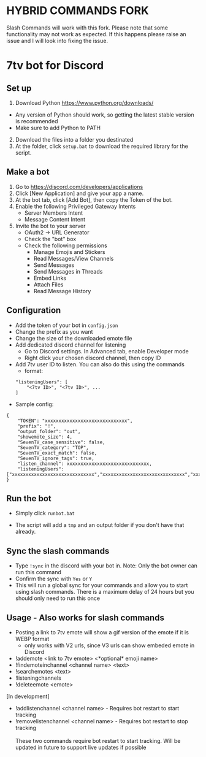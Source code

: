 # **HYBRID COMMANDS FORK**
Slash Commands will work with this fork. Please note that some functionality may not work as expected. If this happens please raise an issue and I will look into fixing the issue.

# 7tv bot for Discord

## Set up
1) Download Python https://www.python.org/downloads/
- Any version of Python should work, so getting the latest stable version is recommended
- Make sure to add Python to PATH
2) Download the files into a folder you destinated
3) At the folder, click `setup.bat` to download the required library for the script. 

## Make a bot
1) Go to https://discord.com/developers/applications
2) Click [New Application] and give your app a name.
3) At the bot tab, click [Add Bot], then copy the Token of the bot.
4) Enable the following Privileged Gateway Intents
	- Server Members Intent
	- Message Content Intent
5) Invite the bot to your server
    - OAuth2 -> URL Generator
    - Check the "bot" box
    - Check the following permissions
		- Manage Emojis and Stickers
		- Read Messages/View Channels
		- Send Messages
		- Send Messages in Threads
		- Embed Links
		- Attach Files
		- Read Message History

## Configuration
- Add the token of your bot in `config.json`
- Change the prefix as you want
- Change the size of the downloaded emote file
- Add dedicated discord channel for listening
    - Go to Discord settings. In Advanced tab, enable Developer mode
    - Right click your chosen discord channel, then copy ID
- Add 7tv user ID to listen. You can also do this using the commands
    - format:
    ```
    "listeningUsers": [
        "<7tv ID>", "<7tv ID>", ...
    ]
    ```
- Sample config:
```
{
    "TOKEN": "xxxxxxxxxxxxxxxxxxxxxxxxxxxxxx",
    "prefix": "!",
    "output_folder": "out",
    "showemote_size": 4,
    "SevenTV_case_sensitive": false,
    "SevenTV_category": "TOP",
    "SevenTV_exact_match": false,
    "SevenTV_ignore_tags": true,
    "listen_channel": xxxxxxxxxxxxxxxxxxxxxxxxxxxxxx,
    "listeningUsers": ["xxxxxxxxxxxxxxxxxxxxxxxxxxxxxx","xxxxxxxxxxxxxxxxxxxxxxxxxxxxxx","xxxxxxxxxxxxxxxxxxxxxxxxxxxxxx"]
}
```

## Run the bot
- Simply click `runbot.bat`
* The script will add a `tmp` and an output folder if you don't have that already. 

## Sync the slash commands
- Type `!sync` in the discord with your bot in. Note: Only the bot owner can run this command
- Confirm the sync with `Yes` or `Y`
- This will run a global sync for your commands and allow you to start using slash commands. There is a maximum delay of 24 hours but you should only need to run this once

## Usage -  Also works for slash commands
- Posting a link to 7tv emote will show a gif version of the emote if it is WEBP format
    - only works with V2 urls, since V3 urls can show embeded emote in Discord
- !addemote \<link to 7tv emote\> \<\*optional\* emoji name\>
- !findemoteinchannel \<channel name\> \<text\>
- !searchemotes \<text\>
- !listeningchannels
- !deleteemote <emote\>

[In development]
- !addlistenchannel <channel name\>  \- Requires bot restart to start tracking
- !removelistenchannel <channel name\> \- Requires bot restart to stop tracking  \
\
These two commands require bot restart to start tracking. Will be updated in future to support live updates if possible 